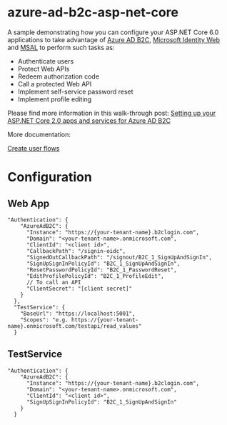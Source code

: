 # azure-ad-b2c-asp-net-core

A sample demonstrating how you can configure your ASP.NET Core 6.0 applications to take advantage of [Azure AD B2C](https://azure.microsoft.com/en-us/services/active-directory-b2c/), [Microsoft Identity Web](https://github.com/AzureAD/microsoft-identity-web) and [MSAL](https://github.com/AzureAD/microsoft-authentication-library-for-dotnet) to perform such tasks as:
- Authenticate users
- Protect Web APIs
- Redeem authorization code
- Call a protected Web API
- Implement self-service password reset
- Implement profile editing

Please find more information in this walk-through post:
[Setting up your ASP.NET Core 2.0 apps and services for Azure AD B2C](https://dzimchuk.net/setting-up-your-asp-net-core-2-0-apps-and-services-for-azure-ad-b2c/)

More documentation:

[Create user flows](https://docs.microsoft.com/en-us/azure/active-directory-b2c/tutorial-create-user-flows?pivots=b2c-user-flow)

# Configuration

## Web App

```
"Authentication": {
    "AzureAdB2C": {
      "Instance": "https://{your-tenant-name}.b2clogin.com",
      "Domain": "<your-tenant-name>.onmicrosoft.com",
      "ClientId": "<client id>",
      "CallbackPath": "/signin-oidc",
      "SignedOutCallbackPath": "/signout/B2C_1_SignUpAndSignIn",
      "SignUpSignInPolicyId": "B2C_1_SignUpAndSignIn",
      "ResetPasswordPolicyId": "B2C_1_PasswordReset",
      "EditProfilePolicyId": "B2C_1_ProfileEdit",
      // To call an API
      "ClientSecret": "[client secret]"
    }
  },
  "TestService": {
    "BaseUrl": "https://localhost:5001",
    "Scopes": "e.g. https://{your-tenant-name}.onmicrosoft.com/testapi/read_values"
  }
```

## TestService

```
"Authentication": {
    "AzureAdB2C": {
      "Instance": "https://{your-tenant-name}.b2clogin.com",
      "Domain": "<your-tenant-name>.onmicrosoft.com",
      "ClientId": "<client id>",
      "SignUpSignInPolicyId": "B2C_1_SignUpAndSignIn"
    }
  }
```
